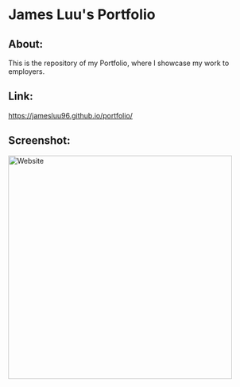 # James Luu's Portfolio

## About:  
This is the repository of my Portfolio, where I showcase my work to employers.
  
## Link:  
https://jamesluu96.github.io/portfolio/  

## Screenshot:
<img width="450" alt="Website" src="https://user-images.githubusercontent.com/32526792/102149802-e8ce7c80-3e34-11eb-98b2-296c5c49a6b0.png"> 
